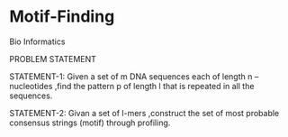 # Motif-Finding

Bio Informatics

PROBLEM STATEMENT

STATEMENT-1:
Given a set of m DNA sequences each of length n –
nucleotides ,find the pattern p of length l that is
repeated in all the sequences.

STATEMENT-2:
Givan a set of l-mers ,construct the set of most
probable consensus strings (motif) through profiling.
